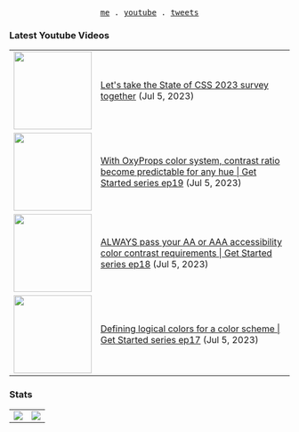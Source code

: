 <p align="center">
  <samp>
    <a href="https://cedricbontems.fr">me</a> .
    <a href="https://youtube.com/@oxyprops">youtube</a> .
    <a href="https://twitter.com/cbontems">tweets</a>
  </samp>
</p>

### Latest Youtube Videos
<table>
<!-- YOUTUBE-VIDEOS-LIST:START --><tr><td><a href="https://www.youtube.com/watch?v=BhES9qkuY1E"><img width="140px" src="https://i.ytimg.com/vi/BhES9qkuY1E/mqdefault.jpg"></a></td>
<td><a href="https://www.youtube.com/watch?v=BhES9qkuY1E">Let&#39;s take the State of CSS 2023 survey together</a> (Jul 5, 2023)<br/></td></tr>
<tr><td><a href="https://www.youtube.com/watch?v=kD8SaYv1a-0"><img width="140px" src="https://i.ytimg.com/vi/kD8SaYv1a-0/mqdefault.jpg"></a></td>
<td><a href="https://www.youtube.com/watch?v=kD8SaYv1a-0">With OxyProps color system, contrast ratio become predictable for any hue | Get Started series ep19</a> (Jul 5, 2023)<br/></td></tr>
<tr><td><a href="https://www.youtube.com/watch?v=5czlbh5L6Do"><img width="140px" src="https://i.ytimg.com/vi/5czlbh5L6Do/mqdefault.jpg"></a></td>
<td><a href="https://www.youtube.com/watch?v=5czlbh5L6Do">ALWAYS pass your AA or AAA accessibility color contrast requirements | Get Started series ep18</a> (Jul 5, 2023)<br/></td></tr>
<tr><td><a href="https://www.youtube.com/watch?v=HPB4HGc2NXc"><img width="140px" src="https://i.ytimg.com/vi/HPB4HGc2NXc/mqdefault.jpg"></a></td>
<td><a href="https://www.youtube.com/watch?v=HPB4HGc2NXc">Defining logical colors for a color scheme | Get Started series ep17</a> (Jul 5, 2023)<br/></td></tr>
<!-- YOUTUBE-VIDEOS-LIST:END -->
</table>

### Stats
<table>
  <tr>
    <td>
      <img src="https://github-readme-stats.vercel.app/api?username=cbontems&show_icons=true&theme=transparent&hide_border=true" />
    </td>
    <td>
      <img src="https://github-readme-stats.vercel.app/api/top-langs/?username=cbontems&layout=compact&theme=transparent&hide_border=true" />
    </td>
  </tr>
</table>
